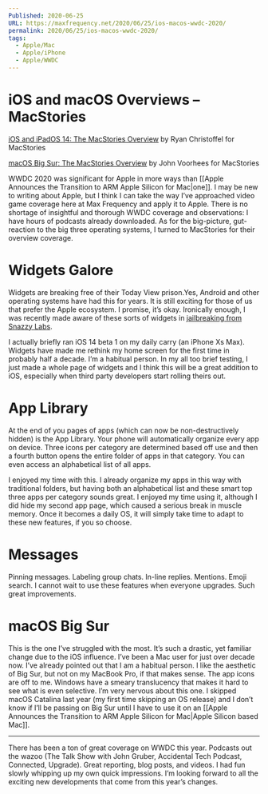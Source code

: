 ```yaml
---
Published: 2020-06-25
URL: https://maxfrequency.net/2020/06/25/ios-macos-wwdc-2020/
permalink: 2020/06/25/ios-macos-wwdc-2020/
tags:
  - Apple/Mac
  - Apple/iPhone
  - Apple/WWDC
---
```

# iOS and macOS Overviews – MacStories

[iOS and iPadOS 14: The MacStories Overview](https://www.macstories.net/news/ios-and-ipados-14-the-macstories-overview/) by Ryan Christoffel for MacStories

[macOS Big Sur: The MacStories Overview](https://www.macstories.net/stories/macos-big-sur-the-macstories-overview/) by John Voorhees for MacStories

WWDC 2020 was significant for Apple in more ways than [[Apple Announces the Transition to ARM Apple Silicon for Mac|one]]. I may be new to writing about Apple, but I think I can take the way I’ve approached video game coverage here at Max Frequency and apply it to Apple. There is no shortage of insightful and thorough WWDC coverage and observations: I have hours of podcasts already downloaded. As for the big-picture, gut-reaction to the big three operating systems, I turned to MacStories for their overview coverage.

# Widgets Galore

Widgets are breaking free of their Today View prison.Yes, Android and other operating systems have had this for years. It is still exciting for those of us that prefer the Apple ecosystem. I promise, it’s okay. Ironically enough, I was recently made aware of these sorts of widgets in [jailbreaking from Snazzy Labs](https://www.youtube.com/watch?v=VKHFFm5ggvA).

I actually briefly ran iOS 14 beta 1 on my daily carry (an iPhone Xs Max). Widgets have made me rethink my home screen for the first time in probably half a decade. I’m a habitual person. In my all too brief testing, I just made a whole page of widgets and I think this will be a great addition to iOS, especially when third party developers start rolling theirs out.

# App Library

At the end of you pages of apps (which can now be non-destructively hidden) is the App Library. Your phone will automatically organize every app on device. Three icons per category are determined based off use and then a fourth button opens the entire folder of apps in that category. You can even access an alphabetical list of all apps.

I enjoyed my time with this. I already organize my apps in this way with traditional folders, but having both an alphabetical list and these smart top three apps per category sounds great. I enjoyed my time using it, although I did hide my second app page, which caused a serious break in muscle memory. Once it becomes a daily OS, it will simply take time to adapt to these new features, if you so choose.

# Messages

Pinning messages. Labeling group chats. In-line replies. Mentions. Emoji search. I cannot wait to use these features when everyone upgrades. Such great improvements.

# macOS Big Sur

This is the one I’ve struggled with the most. It’s such a drastic, yet familiar change due to the iOS influence. I’ve been a Mac user for just over decade now. I’ve already pointed out that I am a habitual person. I like the aesthetic of Big Sur, but not on my MacBook Pro, if that makes sense. The app icons are off to me. Windows have a smeary translucency that makes it hard to see what is even selective. I’m very nervous about this one. I skipped macOS Catalina last year (my first time skipping an OS release) and I don’t know if I’ll be passing on Big Sur until I have to use it on an [[Apple Announces the Transition to ARM Apple Silicon for Mac|Apple Silicon based Mac]].

---

There has been a ton of great coverage on WWDC this year. Podcasts out the wazoo (The Talk Show with John Gruber, Accidental Tech Podcast, Connected, Upgrade). Great reporting, blog posts, and videos. I had fun slowly whipping up my own quick impressions. I’m looking forward to all the exciting new developments that come from this year’s changes.